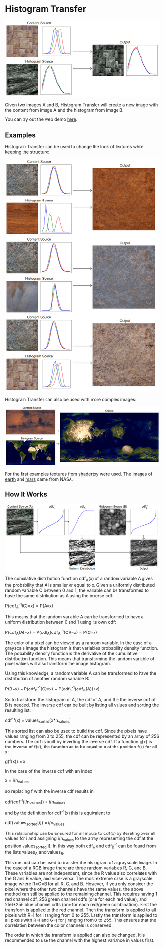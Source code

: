 # Histogram Transfer

<img src='figures/figure1.png'/>

Given two images A and B, Histogram Transfer will create a new image with the content from image A and the histogram from image B.

You can try out the web demo [here](https://danielklisch.github.io/histogram_transfer/).

## Examples

Histogram Transfer can be used to change the look of textures while keeping the structure:

<img src='figures/figure2.png'/>

<img src='figures/figure3.png'/>

<img src='figures/figure4.png'/>

Histogram Transfer can also be used with more complex images:

<img src='figures/figure5.png'/>

For the first examples textures from [shadertoy](https://www.shadertoy.com/view/tdSSzV) were used.
The images of [earth](https://visibleearth.nasa.gov/images/57730/the-blue-marble-land-surface-ocean-color-and-sea-ice) and [mars](https://astrogeology.usgs.gov/search/map/Mars/Viking/Color/Mars_Viking_ClrMosaic_global_925m) came from NASA.

## How It Works

<img src='figures/figure6.png'/>

The cumulative distribution function cdf<sub>A</sub>(x) of a random variable A gives the probability that A is smaller or equal to x.
Given a uniformly distributed random variable C between 0 and 1, the variable can be transformed to have the same distribution as A using the inverse cdf:

P(cdf<sub>A</sub><sup>-1</sup>(C)=x) = P(A=x)

This means that the random variable A can be transformed to have a uniform distribution between 0 and 1 using its own cdf:

P(cdf<sub>A</sub>(A)=x) = P(cdf<sub>A</sub>(cdf<sub>A</sub><sup>-1</sup>(C))=x) = P(C=x)

The color of a pixel can be viewed as a random variable.
In the case of a grayscale image the histogram is that variables probability density function.
The pobability density function is the derivative of the cumulative distribution function.
This means that transforming the random variable of pixel values will also transform the image histogram.

Using this knowledge, a random variable A can be transformed to have the distribution of another random variable B:

P(B=x) = P(cdf<sub>B</sub><sup>-1</sup>(C)=x) = P(cdf<sub>B</sub><sup>-1</sup>(cdf<sub>A</sub>(A))=x)

So to transform the histogram of A, the cdf of A, and the the inverse cdf of B is needed.
The inverse cdf can be built by listing all values and sorting the resulting list.

cdf<sup>-1</sup>(x) = values<sub>sorted</sub>[x*n<sub>values</sub>]

This sorted list can also be used to build the cdf.
Since the pixels have values ranging from 0 to 255, the cdf can be represented by an array of 256 numbers.
The cdf is built by inverting the inverse cdf.
If a function g(x) is the inverse of f(x), the function as to be equal to x at the position f(x) for all x:

g(f(x)) = x

In the case of the inverse cdf with an index i

x = i/n<sub>values</sub>

so replacing f with the inverse cdf results in

cdf(cdf<sup>-1</sup>(i/n<sub>values</sub>)) = i/n<sub>values</sub>

and by the definition for cdf<sup>-1</sup>(x) this is equivalent to

cdf(values<sub>sorted</sub>[i]) = i/n<sub>values</sub>

This relationship can be ensured for all inputs to cdf(x) by iterating over all values for i and assigning i/n<sub>values</sub> to the array representing the cdf at the position values<sub>sorted</sub>[i].
In this way both cdf<sub>A</sub> and cdf<sub>B</sub><sup>-1</sup> can be found from the lists values<sub>A</sub> and values<sub>B</sub>.

This method can be used to transfer the histogram of a grayscale image.
In the case of a RGB image there are three random variables R, G, and B.
These variables are not independent, since the R value also correlates with the G and B value, and vice-versa.
The most extreme case is a grayscale image where R=G=B for all R, G, and B.
However, if you only consider the pixel where the other two channels have the same values, the above method can still be applied to the remaining channel.
This requires having 1 red channel cdf, 256 green channel cdfs (one for each red value), and 256*256 blue channel cdfs (one for each red/green combination).
First the transform is applied to the red channel.
Then the transform is applied to all pixels with R=i for i ranging from 0 to 255.
Lastly the transform is applied to all pixels with R=i and G=j for j ranging from 0 to 255.
This ensures that the correlation between the color channels is conserved.

The order in which the transform is applied can also be changed.
It is recommended to use the channel with the highest variance in values first.